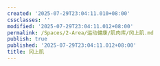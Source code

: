 ```yaml
---
created: '2025-07-29T23:04:11.010+08:00'
cssclasses: ''
modified: '2025-07-29T23:04:11.012+08:00'
permalink: /Spaces/2-Area/运动健康/肌肉库/冈上肌.md
publish: true
published: '2025-07-29T23:04:11.012+08:00'
title: 冈上肌
---
```

